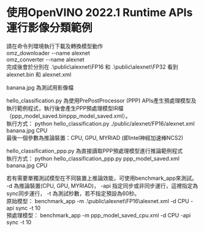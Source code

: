 # 使用OpenVINO 2022.1 Runtime APIs運行影像分類範例

請在命令列環境執行下載及轉換模型動作  
omz_downloader --name alexnet  
omz_converter --name alexnet  
完成後會於分別在 .\public\alexnet\FP16 和 .\public\alexnet\FP32 看到 alexnet.bin 和 alexnet.xml

banana.jpg 為測試用影像檔  

hello_classification.py  為使用PrePostProcessor (PPP) APIs產生預處理模型及執行範例程式，執行後會產生PPP預處理模型IR檔（ppp_model_saved.binppp_model_saved.xml）。  
執行方式： python hello_classification.py ./public/alexnet/FP16/alexnet.xml banana.jpg CPU  
最後一個參數為推論裝置：CPU, GPU, MYRIAD (即Intel神經加速棒NCS2)  

hello_classification_ppp.py 為直接讀取PPP預處理模型進行推論範例程式  
執行方式： python hello_classification_ppp.py ppp_model_saved.xml banana.jpg CPU  

若有需要單獨測試模型在不同裝置上推論效能，可使用benchmark_app來測試。  
-d 為推論裝置(CPU, GPU, MYRIAD)， -api 指定同步或非同步運行，這裡指定為sync同步運行， -t 為測試秒數，若不指定預設為60秒。   
原始模型： benchmark_app -m .\public\alexnet\FP16\alexnet.xml -d CPU -api sync -t 10  
預處理模型： benchmark_app -m ppp_model_saved_cpu.xml -d CPU -api sync -t 10  

